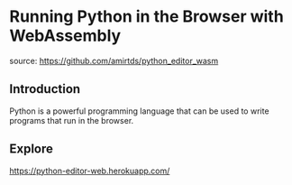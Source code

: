 # Running Python in the Browser with WebAssembly

source: https://github.com/amirtds/python_editor_wasm

## Introduction

Python is a powerful programming language that can be used to write programs that run in the browser.

## Explore

https://python-editor-web.herokuapp.com/
